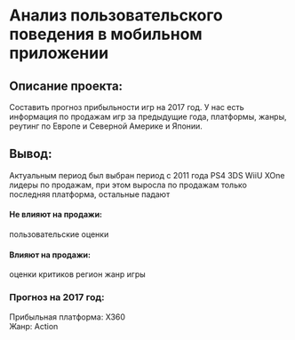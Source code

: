 # Анализ пользовательского поведения в мобильном приложении
## Описание проекта: 
Составить прогноз прибыльности игр на 2017 год. У нас есть информация по продажам игр за предыдущие года, платформы, жанры, реутинг по Европе и Северной Америке и Японии.

## Вывод:
Актуальным период был выбран период с 2011 года
PS4 3DS WiiU XOne лидеры по продажам, при этом выросла по продажам только последняя платформа, остальные падают

#### Не влияют на продажи:
пользовательские оценки

#### Влияют на продажи:
оценки критиков
регион
жанр игры

### Прогноз на 2017 год: 
Прибыльная платформа: X360   
Жанр: Action
